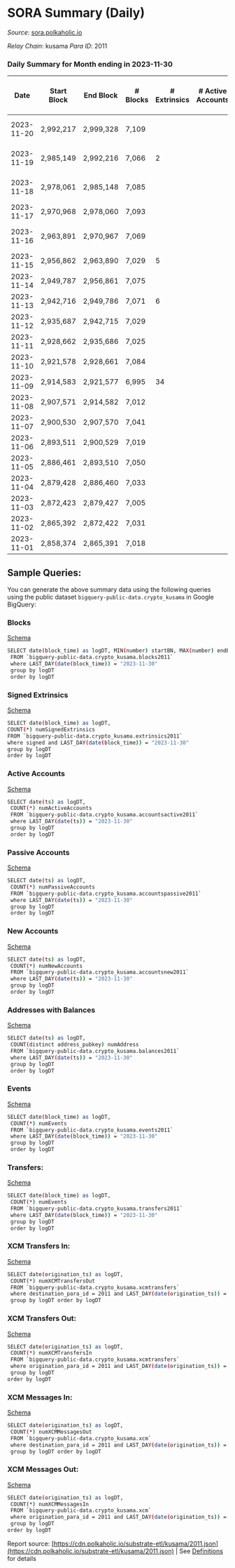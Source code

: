 # SORA Summary (Daily)

_Source_: [sora.polkaholic.io](https://sora.polkaholic.io)

*Relay Chain*: kusama
*Para ID*: 2011



### Daily Summary for Month ending in 2023-11-30


| Date    | Start Block | End Block | # Blocks | # Extrinsics | # Active Accounts | # Passive Accounts | # New Accounts | # Addresses | # Events  | # Transfers ($USD) | # XCM Transfers In ($USD) | # XCM Transfers Out ($USD) | # XCM In | # XCM Out | Issues |
|---------|-------------|-----------|----------|--------------|-------------------|--------------------|----------------|-------------|-----------|--------------------|---------------------------|----------------------------|----------|-----------|--------|
| 2023-11-20 | 2,992,217 | 2,999,328 | 7,109 |  |  |  |  |  | 14,594 |   |   |   |  |  | 3 missing (0.04%) |
| 2023-11-19 | 2,985,149 | 2,992,216 | 7,066 | 2 |  |  |  |  | 14,309 |   |   |   |  |  | 2 missing (0.03%) |
| 2023-11-18 | 2,978,061 | 2,985,148 | 7,085 |  |  |  |  |  | 14,186 |   | 1 ($295.45) |   | 1 |  | 3 missing (0.04%) |
| 2023-11-17 | 2,970,968 | 2,978,060 | 7,093 |  |  |  |  |  | 14,260 |   | 3 ($933.86) | 2 ($614.45) | 6 | 3 |  |
| 2023-11-16 | 2,963,891 | 2,970,967 | 7,069 |  |  |  |  |  | 14,238 |   | 6 ($70.14) | 2 ($26.55) | 13 | 4 | 8 missing (0.11%) |
| 2023-11-15 | 2,956,862 | 2,963,890 | 7,029 | 5 |  |  |  |  | 14,116 |   | 2 ($66.05) |   | 6 |  |  |
| 2023-11-14 | 2,949,787 | 2,956,861 | 7,075 |  |  |  |  |  | 14,442 |   | 5 ($71.62) |   | 9 |  |  |
| 2023-11-13 | 2,942,716 | 2,949,786 | 7,071 | 6 |  |  |  |  | 14,298 |   | 6 ($1,396.06) | 1 ($35.50) | 17 | 3 |  |
| 2023-11-12 | 2,935,687 | 2,942,715 | 7,029 |  |  |  |  |  | 14,146 |   | 7 ($264.22) |   | 15 |  |  |
| 2023-11-11 | 2,928,662 | 2,935,686 | 7,025 |  |  |  |  |  | 14,080 |   | 1 ($155.45) | 1 ($24.94) | 1 | 1 |  |
| 2023-11-10 | 2,921,578 | 2,928,661 | 7,084 |  |  |  |  |  | 14,235 |   | 4 ($413.72) | 1 ($332.08) | 4 | 1 |  |
| 2023-11-09 | 2,914,583 | 2,921,577 | 6,995 | 34 |  |  |  |  | 14,629 |   | 6 ($242.63) | 1 ($2.73) | 6 | 1 |  |
| 2023-11-08 | 2,907,571 | 2,914,582 | 7,012 |  |  |  |  |  | 14,124 |   | 7 ($370.91) |   | 12 |  |  |
| 2023-11-07 | 2,900,530 | 2,907,570 | 7,041 |  |  |  |  |  | 14,113 |   | 1 ($194.25) | 1  | 2 | 4 |  |
| 2023-11-06 | 2,893,511 | 2,900,529 | 7,019 |  |  |  |  |  | 14,042 |   |   |   |  |  |  |
| 2023-11-05 | 2,886,461 | 2,893,510 | 7,050 |  |  |  |  |  | 14,128 |   | 2 ($92.98) |   | 2 |  |  |
| 2023-11-04 | 2,879,428 | 2,886,460 | 7,033 |  |  |  |  |  | 14,082 |   | 1 ($103.81) |   | 2 |  |  |
| 2023-11-03 | 2,872,423 | 2,879,427 | 7,005 |  |  |  |  |  | 14,029 |   |   | 1 ($483.45) |  | 1 |  |
| 2023-11-02 | 2,865,392 | 2,872,422 | 7,031 |  |  |  |  |  | 14,078 |   | 1 ($2.30) |   | 1 |  |  |
| 2023-11-01 | 2,858,374 | 2,865,391 | 7,018 |  |  |  |  |  | 14,148 |   | 4 ($959.59) | 4 ($364.45) | 4 | 4 |  |

## Sample Queries:
You can generate the above summary data using the following queries using the public dataset `bigquery-public-data.crypto_kusama` in Google BigQuery:


### Blocks 

[Schema](https://github.com/colorfulnotion/substrate-etl/blob/main/schema/blocks.json)

```bash
SELECT date(block_time) as logDT, MIN(number) startBN, MAX(number) endBN, COUNT(*) numBlocks 
 FROM `bigquery-public-data.crypto_kusama.blocks2011`  
 where LAST_DAY(date(block_time)) = "2023-11-30" 
 group by logDT 
 order by logDT
```

### Signed Extrinsics 

[Schema](https://github.com/colorfulnotion/substrate-etl/blob/main/schema/extrinsics.json)

```bash
SELECT date(block_time) as logDT, 
COUNT(*) numSignedExtrinsics 
FROM `bigquery-public-data.crypto_kusama.extrinsics2011`  
where signed and LAST_DAY(date(block_time)) = "2023-11-30" 
group by logDT 
order by logDT
```

### Active Accounts 

[Schema](https://github.com/colorfulnotion/substrate-etl/blob/main/schema/accountsactive.json)

```bash
SELECT date(ts) as logDT, 
 COUNT(*) numActiveAccounts 
 FROM `bigquery-public-data.crypto_kusama.accountsactive2011` 
 where LAST_DAY(date(ts)) = "2023-11-30" 
 group by logDT 
 order by logDT
```

### Passive Accounts 

[Schema](https://github.com/colorfulnotion/substrate-etl/blob/main/schema/accountspassive.json)

```bash
SELECT date(ts) as logDT, 
 COUNT(*) numPassiveAccounts 
 FROM `bigquery-public-data.crypto_kusama.accountspassive2011` 
 where LAST_DAY(date(ts)) = "2023-11-30" 
 group by logDT 
 order by logDT
```

### New Accounts 

[Schema](https://github.com/colorfulnotion/substrate-etl/blob/main/schema/accountsnew.json)

```bash
SELECT date(ts) as logDT, 
 COUNT(*) numNewAccounts 
 FROM `bigquery-public-data.crypto_kusama.accountsnew2011` 
 where LAST_DAY(date(ts)) = "2023-11-30" 
 group by logDT
 order by logDT
```

### Addresses with Balances 

[Schema](https://github.com/colorfulnotion/substrate-etl/blob/main/schema/balances.json)

```bash
SELECT date(ts) as logDT,
 COUNT(distinct address_pubkey) numAddress 
 FROM `bigquery-public-data.crypto_kusama.balances2011` 
 where LAST_DAY(date(ts)) = "2023-11-30" 
 group by logDT 
 order by logDT
```

### Events 

[Schema](https://github.com/colorfulnotion/substrate-etl/blob/main/schema/events.json)

```bash
SELECT date(block_time) as logDT, 
 COUNT(*) numEvents 
 FROM `bigquery-public-data.crypto_kusama.events2011` 
 where LAST_DAY(date(block_time)) = "2023-11-30" 
 group by logDT 
 order by logDT
```

### Transfers:

[Schema](https://github.com/colorfulnotion/substrate-etl/blob/main/schema/transfers.json)

```bash
SELECT date(block_time) as logDT, 
 COUNT(*) numEvents 
 FROM `bigquery-public-data.crypto_kusama.transfers2011` 
 where LAST_DAY(date(block_time)) = "2023-11-30" 
 group by logDT 
 order by logDT
```

### XCM Transfers In: 

[Schema](https://github.com/colorfulnotion/substrate-etl/blob/main/schema/xcmtransfers.json)

```bash
SELECT date(origination_ts) as logDT, 
 COUNT(*) numXCMTransfersOut 
 FROM `bigquery-public-data.crypto_kusama.xcmtransfers` 
 where destination_para_id = 2011 and LAST_DAY(date(origination_ts)) = "2023-11-30" 
 group by logDT order by logDT
```

### XCM Transfers Out: 

[Schema](https://github.com/colorfulnotion/substrate-etl/blob/main/schema/xcmtransfers.json)

```bash
SELECT date(origination_ts) as logDT, 
 COUNT(*) numXCMTransfersIn 
 FROM `bigquery-public-data.crypto_kusama.xcmtransfers` 
 where origination_para_id = 2011 and LAST_DAY(date(origination_ts)) = "2023-11-30" 
 group by logDT 
order by logDT
```

### XCM Messages In: 

[Schema](https://github.com/colorfulnotion/substrate-etl/blob/main/schema/xcm.json)

```bash
SELECT date(origination_ts) as logDT, 
 COUNT(*) numXCMMessagesOut 
 FROM `bigquery-public-data.crypto_kusama.xcm` 
 where destination_para_id = 2011 and LAST_DAY(date(origination_ts)) = "2023-11-30" 
 group by logDT order by logDT
```

### XCM Messages Out: 

[Schema](https://github.com/colorfulnotion/substrate-etl/blob/main/schema/xcm.json)

```bash
SELECT date(origination_ts) as logDT, 
 COUNT(*) numXCMMessagesIn 
 FROM `bigquery-public-data.crypto_kusama.xcm` 
 where origination_para_id = 2011 and LAST_DAY(date(origination_ts)) = "2023-11-30" 
 group by logDT 
order by logDT
```


Report source: [https://cdn.polkaholic.io/substrate-etl/kusama/2011.json](https://cdn.polkaholic.io/substrate-etl/kusama/2011.json) | See [Definitions](/DEFINITIONS.md) for details
